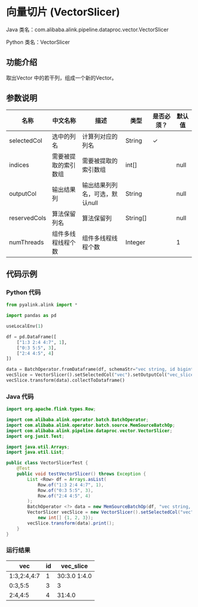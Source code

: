 # 向量切片 (VectorSlicer)
Java 类名：com.alibaba.alink.pipeline.dataproc.vector.VectorSlicer

Python 类名：VectorSlicer


## 功能介绍
取出Vector 中的若干列，组成一个新的Vector。

## 参数说明
| 名称 | 中文名称 | 描述 | 类型 | 是否必须？ | 默认值 |
| --- | --- | --- | --- | --- | --- |
| selectedCol | 选中的列名 | 计算列对应的列名 | String | ✓ |  |
| indices | 需要被提取的索引数组 | 需要被提取的索引数组 | int[] |  | null |
| outputCol | 输出结果列 | 输出结果列列名，可选，默认null | String |  | null |
| reservedCols | 算法保留列名 | 算法保留列 | String[] |  | null |
| numThreads | 组件多线程线程个数 | 组件多线程线程个数 | Integer |  | 1 |


## 代码示例
### Python 代码
```python
from pyalink.alink import *

import pandas as pd

useLocalEnv(1)

df = pd.DataFrame([
    ["1:3 2:4 4:7", 1],
    ["0:3 5:5", 3],
    ["2:4 4:5", 4]
])

data = BatchOperator.fromDataframe(df, schemaStr="vec string, id bigint")
vecSlice = VectorSlicer().setSelectedCol("vec").setOutputCol("vec_slice").setIndices([1,2,3])
vecSlice.transform(data).collectToDataframe()
```
### Java 代码
```java
import org.apache.flink.types.Row;

import com.alibaba.alink.operator.batch.BatchOperator;
import com.alibaba.alink.operator.batch.source.MemSourceBatchOp;
import com.alibaba.alink.pipeline.dataproc.vector.VectorSlicer;
import org.junit.Test;

import java.util.Arrays;
import java.util.List;

public class VectorSlicerTest {
	@Test
	public void testVectorSlicer() throws Exception {
		List <Row> df = Arrays.asList(
			Row.of("1:3 2:4 4:7", 1),
			Row.of("0:3 5:5", 3),
			Row.of("2:4 4:5", 4)
		);
		BatchOperator <?> data = new MemSourceBatchOp(df, "vec string, id int");
		VectorSlicer vecSlice = new VectorSlicer().setSelectedCol("vec").setOutputCol("vec_slice").setIndices(
			new int[] {1, 2, 3});
		vecSlice.transform(data).print();
	}
}
```
### 运行结果

| vec         | id   | vec_slice      |
| ----------- | ---- | -------------- |
| 1:3,2:4,4:7 | 1    | $3$0:3.0 1:4.0 |
| 0:3,5:5     | 3    | $3$            |
| 2:4,4:5     | 4    | $3$1:4.0       |
